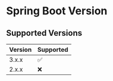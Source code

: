 # Spring Boot Version

## Supported Versions

| Version | Supported          |
| ------- | ------------------ |
|   3.x.x   | :white_check_mark: |
|   2.x.x   | :x:                |
